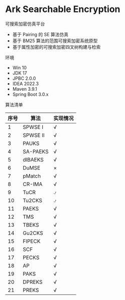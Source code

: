 # Ark Searchable Encryption

可搜索加密仿真平台

- 基于 Pairing 的 SE 算法仿真
- 基于 BM25 算法的范围可搜索加密系统原型
- 基于属性加密的可搜索加密四叉树构建与检索

环境

- Win 10
- JDK 17
- JPBC 2.0.0
- IDEA 2022.3
- Maven 3.9.1
- Spring Boot 3.0.x

算法清单

| 序号 | 算法     | 实现情况 |
| ---- | -------- | -------- |
| 1    | SPWSE Ⅰ  | √        |
| 2    | SPWSE Ⅱ  | √        |
| 3    | PAUKS    | √        |
| 4    | SA-PAEKS | √        |
| 5    | dIBAEKS  | √        |
| 6    | DuMSE    | ×        |
| 7    | pMatch   | √        |
| 8    | CR-IMA   | √        |
| 9    | TuCR     | ⍻        |
| 10   | Tu2CKS   | ⍻        |
| 11   | PAEKS    | √        |
| 12   | TMS      | √        |
| 13   | TBEKS    | √        |
| 14   | Gu2CKS   | √        |
| 15   | FIPECK   | √        |
| 16   | SCF      | √        |
| 17   | PECKS    | √        |
| 18   | AP       | √        |
| 19   | PAKS     | √        |
| 20   | DPREKS   | √        |
| 21   | PREKS    | √        |


